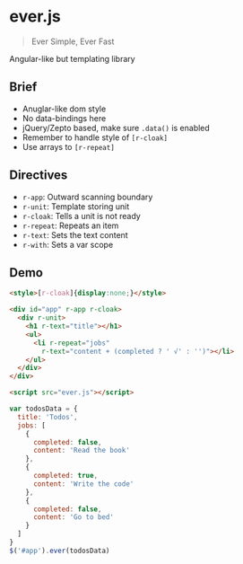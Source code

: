 # ever.js

> Ever Simple, Ever Fast

Angular-like but templating library

## Brief

- Anuglar-like dom style
- No data-bindings here
- jQuery/Zepto based, make sure `.data()` is enabled
- Remember to handle style of `[r-cloak]`
- Use arrays to `[r-repeat]`


## Directives

- `r-app`: Outward scanning boundary
- `r-unit`: Template storing unit
- `r-cloak`: Tells a unit is not ready
- `r-repeat`: Repeats an item
- `r-text`: Sets the text content
- `r-with`: Sets a var scope


## Demo

```html
<style>[r-cloak]{display:none;}</style>

<div id="app" r-app r-cloak>
  <div r-unit>
    <h1 r-text="title"></h1>
    <ul>
      <li r-repeat="jobs"
        r-text="content + (completed ? ' √' : '')"></li>
    </ul>
  </div>
</div>

<script src="ever.js"></script>
```

```js
var todosData = {
  title: 'Todos',
  jobs: [
    {
      completed: false,
      content: 'Read the book'
    },
    {
      completed: true,
      content: 'Write the code'
    },
    {
      completed: false,
      content: 'Go to bed'
    }
  ]
}
$('#app').ever(todosData)
```